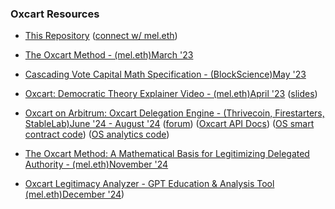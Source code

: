 
### Oxcart Resources  
- [This Repository](https://github.com/emjicy/Oxcart) ([connect w/ mel.eth](http://themelv.in/))

- [The Oxcart Method - (mel.eth)March '23](https://mirror.xyz/mel.eth/3VRWumRDw-AWlgwaic0imIFzGBLbxyVs_ubRhb5epn4) 

- [Cascading Vote Capital Math Specification - (BlockScience)May '23](https://hackmd.io/07YIVfyWRLKAAICPMPICZA?view)

- [Oxcart: Democratic Theory Explainer Video - (mel.eth)April '23](https://archive.org/details/metagov-shorttalks-20230405) ([slides](https://docs.google.com/presentation/d/1dCzynSlJzN-sFghPtsUS2oLhQDelTGjh4uYC2l0imfM/edit?usp=sharing))

- [Oxcart on Arbitrum: Oxcart Delegation Engine - (Thrivecoin, Firestarters, StableLab)June '24 - August '24](https://dashboard.forse.io/oxcart) ([forum](https://forum.arbitrum.foundation/t/announcing-the-oxcart-delegation-engine-on-arbitrum/26429)) ([Oxcart API Docs](https://forseapp.notion.site/Oxcart-API-Documentation-b20a91886d564be1ac5f720f2893bc77)) ([OS smart contract code](https://github.com/stablelab/oxcart-solidity)) ([OS analytics code](https://github.com/stablelab/oxcart-analytics))

- [The Oxcart Method: A Mathematical Basis for Legitimizing Delegated Authority - (mel.eth)November '24](https://github.com/emjicy/Oxcart/blob/main/Oxcart%20Method%20mbLDA%20by%20mel.eth.pdf)

- [Oxcart Legitimacy Analyzer - GPT Education & Analysis Tool (mel.eth)December '24](https://chatgpt.com/g/g-6765efa9e1bc8191b4c99899cd89fed3-oxcart-legitimacy-analyst))
